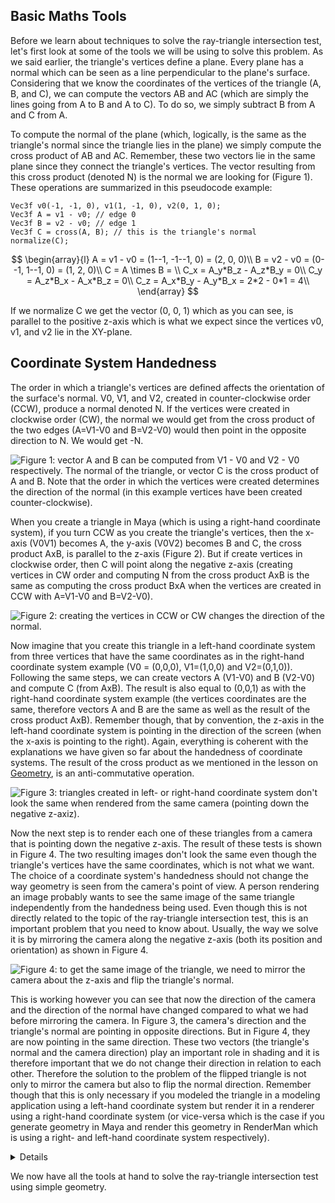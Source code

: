 ## Basic Maths Tools

Before we learn about techniques to solve the ray-triangle intersection test, let's first look at some of the tools we will be using to solve this problem. As we said earlier, the triangle's vertices define a plane. Every plane has a normal which can be seen as a line perpendicular to the plane's surface. Considering that we know the coordinates of the vertices of the triangle (A, B, and C), we can compute the vectors AB and AC (which are simply the lines going from A to B and A to C). To do so, we simply subtract B from A and C from A.

To compute the normal of the plane (which, logically, is the same as the triangle's normal since the triangle lies in the plane) we simply compute the cross product of AB and AC. Remember, these two vectors lie in the same plane since they connect the triangle's vertices. The vector resulting from this cross product (denoted N) is the normal we are looking for (Figure 1). These operations are summarized in this pseudocode example:

```
Vec3f v0(-1, -1, 0), v1(1, -1, 0), v2(0, 1, 0);
Vec3f A = v1 - v0; // edge 0
Vec3f B = v2 - v0; // edge 1
Vec3f C = cross(A, B); // this is the triangle's normal
normalize(C);
```

$$
\begin{array}{l}
A = v1 - v0 = (1--1, -1--1, 0) = (2, 0, 0)\\
B = v2 - v0 = (0--1, 1--1, 0) = (1, 2, 0)\\
C = A \times B = \\
C_x = A_y*B_z - A_z*B_y = 0\\
C_y = A_z*B_x - A_x*B_z = 0\\
C_z = A_x*B_y - A_y*B_x = 2*2 - 0*1 = 4\\
\end{array}
$$

If we normalize C we get the vector (0, 0, 1) which as you can see, is parallel to the positive z-axis which is what we expect since the vertices v0, v1, and v2 lie in the XY-plane.

## Coordinate System Handedness

The order in which a triangle's vertices are defined affects the orientation of the surface's normal. V0, V1, and V2, created in counter-clockwise order (CCW), produce a normal denoted N. If the vertices were created in clockwise order (CW), the normal we would get from the cross product of the two edges (A=V1-V0 and B=V2-V0) would then point in the opposite direction to N. We would get -N.

![Figure 1: vector A and B can be computed from V1 - V0 and V2 - V0 respectively. The normal of the triangle, or vector C is the cross product of A and B. Note that the order in which the vertices were created determines the direction of the normal (in this example vertices have been created counter-clockwise).](/images/ray-triangle/triangle2.png?)

When you create a triangle in Maya (which is using a right-hand coordinate system), if you turn CCW as you create the triangle's vertices, then the x-axis (V0V1) becomes A, the y-axis (V0V2) becomes B and C, the cross product AxB, is parallel to the z-axis (Figure 2). But if create vertices in clockwise order, then C will point along the negative z-axis (creating vertices in CW order and computing N from the cross product AxB is the same as computing the cross product BxA when the vertices are created in CCW with A=V1-V0 and B=V2-V0).

![Figure 2: creating the vertices in CCW or CW changes the direction of the normal.](/images/ray-triangle/trirh.png?)

Now imagine that you create this triangle in a left-hand coordinate system from three vertices that have the same coordinates as in the right-hand coordinate system example (V0 = (0,0,0), V1=(1,0,0) and V2=(0,1,0)). Following the same steps, we can create vectors A (V1-V0) and B (V2-V0) and compute C (from AxB). The result is also equal to (0,0,1) as with the right-hand coordinate system example (the vertices coordinates are the same, therefore vectors A and B are the same as well as the result of the cross product AxB). Remember though, that by convention, the z-axis in the left-hand coordinate system is pointing in the direction of the screen (when the x-axis is pointing to the right). Again, everything is coherent with the explanations we have given so far about the handedness of coordinate systems. The result of the cross product as we mentioned in the lesson on [Geometry](lessons/mathematics-physics-for-computer-graphics/geometry/math-operations-on-points-and-vectors), is an anti-commutative operation.

![Figure 3: triangles created in left- or right-hand coordinate system don't look the same when rendered from the same camera (pointing down the negative z-axiz).](/images/ray-triangle/trilhrh1.png?)

Now the next step is to render each one of these triangles from a camera that is pointing down the negative z-axis. The result of these tests is shown in Figure 4. The two resulting images don't look the same even though the triangle's vertices have the same coordinates, which is not what we want. The choice of a coordinate system's handedness should not change the way geometry is seen from the camera's point of view. A person rendering an image probably wants to see the same image of the same triangle independently from the handedness being used. Even though this is not directly related to the topic of the ray-triangle intersection test, this is an important problem that you need to know about. Usually, the way we solve it is by mirroring the camera along the negative z-axis (both its position and orientation) as shown in Figure 4.

![Figure 4: to get the same image of the triangle, we need to mirror the camera about the z-axis and flip the triangle's normal.](/images/ray-triangle/mirrorcamera.png?)

This is working however you can see that now the direction of the camera and the direction of the normal have changed compared to what we had before mirroring the camera. In Figure 3, the camera's direction and the triangle's normal are pointing in opposite directions. But in Figure 4, they are now pointing in the same direction. These two vectors (the triangle's normal and the camera direction) play an important role in shading and it is therefore important that we do not change their direction in relation to each other. Therefore the solution to the problem of the flipped triangle is not only to mirror the camera but also to flip the normal direction. Remember though that this is only necessary if you modeled the triangle in a modeling application using a left-hand coordinate system but render it in a renderer using a right-hand coordinate system (or vice-versa which is the case if you generate geometry in Maya and render this geometry in RenderMan which is using a right- and left-hand coordinate system respectively).

<details>
The combination of order and direction in which the vertices are specified is called winding.
</details>

We now have all the tools at hand to solve the ray-triangle intersection test using simple geometry.
